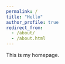 ```yaml
---
permalink: /
title: "Hello"
author_profile: true
redirect_from: 
  - /about/
  - /about.html
---
```


This is my homepage.
